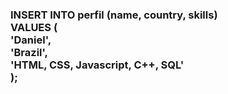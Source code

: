 <h3><b>INSERT INTO</b> perfil (name, country, skills)<br>
<b>VALUES</b> (<br>'Daniel',<br> 'Brazil',<br> 'HTML, CSS, Javascript, C++, SQL'<br>);</h3>
